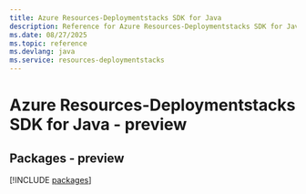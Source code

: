 ```yaml
---
title: Azure Resources-Deploymentstacks SDK for Java
description: Reference for Azure Resources-Deploymentstacks SDK for Java
ms.date: 08/27/2025
ms.topic: reference
ms.devlang: java
ms.service: resources-deploymentstacks
---
```

# Azure Resources-Deploymentstacks SDK for Java - preview
## Packages - preview
[!INCLUDE [packages](resources-deploymentstacks-index.md)]